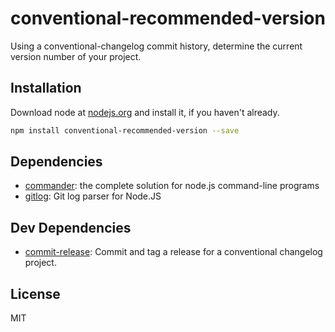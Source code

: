 # conventional-recommended-version 

Using a conventional-changelog commit history, determine the current version number of your project.

## Installation

Download node at [nodejs.org](http://nodejs.org) and install it, if you haven't already.

```sh
npm install conventional-recommended-version --save
```



## Dependencies

- [commander](https://github.com/tj/commander.js): the complete solution for node.js command-line programs
- [gitlog](https://github.com/domharrington/node-gitlog): Git log parser for Node.JS

## Dev Dependencies

- [commit-release](https://github.com/JamieMason/commit-release): Commit and tag a release for a conventional changelog project.


## License

MIT

